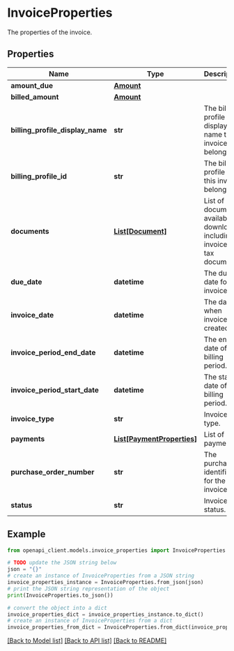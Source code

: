 # InvoiceProperties

The properties of the invoice.

## Properties

Name | Type | Description | Notes
------------ | ------------- | ------------- | -------------
**amount_due** | [**Amount**](Amount.md) |  | [optional] 
**billed_amount** | [**Amount**](Amount.md) |  | [optional] 
**billing_profile_display_name** | **str** | The billing profile display name this invoice belongs to. | [optional] [readonly] 
**billing_profile_id** | **str** | The billing profile id this invoice belongs to. | [optional] [readonly] 
**documents** | [**List[Document]**](Document.md) | List of documents available to download including invoice and tax documents. | [optional] [readonly] 
**due_date** | **datetime** | The due date for invoice. | [optional] [readonly] 
**invoice_date** | **datetime** | The date when invoice was created. | [optional] [readonly] 
**invoice_period_end_date** | **datetime** | The end date of the billing period. | [optional] [readonly] 
**invoice_period_start_date** | **datetime** | The start date of the billing period. | [optional] [readonly] 
**invoice_type** | **str** | Invoice type. | [optional] [readonly] 
**payments** | [**List[PaymentProperties]**](PaymentProperties.md) | List of payments. | [optional] [readonly] 
**purchase_order_number** | **str** | The purchase identifier for the invoice. | [optional] [readonly] 
**status** | **str** | Invoice status. | [optional] [readonly] 

## Example

```python
from openapi_client.models.invoice_properties import InvoiceProperties

# TODO update the JSON string below
json = "{}"
# create an instance of InvoiceProperties from a JSON string
invoice_properties_instance = InvoiceProperties.from_json(json)
# print the JSON string representation of the object
print(InvoiceProperties.to_json())

# convert the object into a dict
invoice_properties_dict = invoice_properties_instance.to_dict()
# create an instance of InvoiceProperties from a dict
invoice_properties_from_dict = InvoiceProperties.from_dict(invoice_properties_dict)
```
[[Back to Model list]](../README.md#documentation-for-models) [[Back to API list]](../README.md#documentation-for-api-endpoints) [[Back to README]](../README.md)


